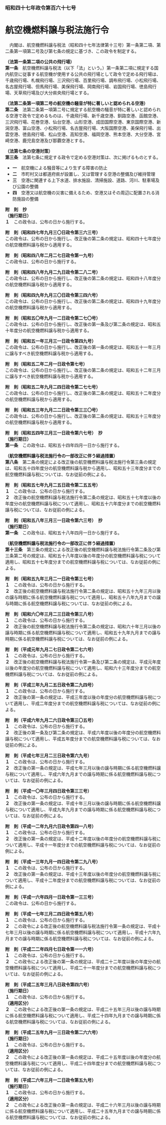 ### 昭和四十七年政令第百六十七号  
# 航空機燃料譲与税法施行令  
　内閣は、航空機燃料譲与税法（昭和四十七年法律第十三号）第一条第二項、第二条第一項第二号及び第七条の規定に基づき、この政令を制定する。  
  
**（法第一条第二項の公共の飛行場）**  
**第一条**　航空機燃料譲与税法（以下「法」という。）第一条第二項に規定する国内航空に従事する航空機が使用する公共の飛行場として政令で定める飛行場は、千歳飛行場、札幌飛行場、三沢飛行場、百里飛行場、調布飛行場、小松飛行場、名古屋飛行場、但馬飛行場、美保飛行場、岡南飛行場、岩国飛行場、徳島飛行場、天草飛行場及び大分県央飛行場とする。  
  
**（法第二条第一項第二号の航空機の騒音が特に著しいと認められる空港）**  
**第二条**　法第二条第一項第二号に規定する航空機の騒音が特に著しいと認められる空港で政令で定めるものは、千歳飛行場、新千歳空港、釧路空港、函館空港、三沢飛行場、花巻空港、仙台空港、山形空港、成田国際空港、東京国際空港、新潟空港、富山空港、小松飛行場、名古屋飛行場、大阪国際空港、美保飛行場、出雲空港、徳島飛行場、松山空港、高知空港、福岡空港、熊本空港、大分空港、宮崎空港、鹿児島空港及び那覇空港とする。  
  
**（法第七条の空港対策）**  
**第三条**　法第七条に規定する政令で定める空港対策は、次に掲げるものとする。  
* **一**　航空機による騒音等により生ずる障害の防止  
* **二**　市町村又は都道府県が設置し、又は管理する空港の整備及び維持管理  
* **三**　空港に関連する上下水道、排水施設、清掃施設、道路、河川、駐車場及び公園の整備  
* **四**　空港又は航空機の災害に備えるため、空港又はその周辺に配置される消防施設の整備  
  
**附　則　抄**  
**（施行期日）**  
**１**　この政令は、公布の日から施行する。  
  
**附　則（昭和四七年九月三〇日政令第三六三号）**  
この政令は、公布の日から施行し、改正後の第二条の規定は、昭和四十七年度分の航空機燃料譲与税から適用する。  
  
**附　則（昭和四八年二月二七日政令第一九号）**  
この政令は、公布の日から施行する。  
  
**附　則（昭和四八年九月二九日政令第二八二号）**  
この政令は、公布の日から施行し、改正後の第二条の規定は、昭和四十八年度分の航空機燃料譲与税から適用する。  
  
**附　則（昭和四九年九月三〇日政令第三四六号）**  
この政令は、公布の日から施行し、改正後の第二条の規定は、昭和四十九年度分の航空機燃料譲与税から適用する。  
  
**附　則（昭和五〇年九月一二日政令第二七〇号）**  
この政令は、公布の日から施行し、改正後の第一条及び第二条の規定は、昭和五十年度分の航空機燃料譲与税から適用する。  
  
**附　則（昭和五一年三月三一日政令第四九号）**  
この政令は、公布の日から施行し、改正後の第一条の規定は、昭和五十一年三月に譲与すべき航空機燃料譲与税から適用する。  
  
**附　則（昭和五二年二月一日政令第七号）**  
この政令は、公布の日から施行し、改正後の第二条の規定は、昭和五十二年三月に譲与すべき航空機燃料譲与税から適用する。  
  
**附　則（昭和五二年九月二四日政令第二七七号）**  
この政令は、公布の日から施行し、改正後の第二条の規定は、昭和五十二年度分の航空機燃料譲与税から適用する。  
  
**附　則（昭和五三年九月二二日政令第三三〇号）**  
この政令は、公布の日から施行し、改正後の第二条の規定は、昭和五十三年度分の航空機燃料譲与税から適用する。  
  
**附　則（昭和五四年三月三一日政令第六七号）　抄**  
**（施行期日）**  
**第一条**　この政令は、昭和五十四年四月一日から施行する。  
  
**（航空機燃料譲与税法施行令の一部改正に伴う経過措置）**  
**第八条**　第二条の規定による改正後の航空機燃料譲与税法施行令第三条の規定は、昭和五十四年度分の航空機燃料譲与税から適用し、昭和五十三年度分までの航空機燃料譲与税については、なお従前の例による。  
  
**附　則（昭和五七年九月二五日政令第二五五号）**  
**１**　この政令は、公布の日から施行する。  
**２**　改正後の航空機燃料譲与税法施行令第二条の規定は、昭和五十七年度以後の年度分の航空機燃料譲与税について適用し、昭和五十六年度分までの航空機燃料譲与税については、なお従前の例による。  
  
**附　則（昭和五八年三月三一日政令第六三号）　抄**  
**（施行期日）**  
**第一条**　この政令は、昭和五十八年四月一日から施行する。  
  
**（航空機燃料譲与税法施行令の一部改正に伴う経過措置）**  
**第十三条**　第三条の規定による改正後の航空機燃料譲与税法施行令第二条及び第三条第二号の規定は、昭和五十八年度以後の年度分の航空機燃料譲与税について適用し、昭和五十七年度分までの航空機燃料譲与税については、なお従前の例による。  
  
**附　則（昭和五九年三月二一日政令第三七号）**  
**１**　この政令は、公布の日から施行する。  
**２**　改正後の航空機燃料譲与税法施行令第二条の規定は、昭和五十九年三月以後の譲与時期に係る航空機燃料譲与税について適用し、昭和五十八年九月までの譲与時期に係る航空機燃料譲与税については、なお従前の例による。  
  
**附　則（昭和六〇年三月二三日政令第三八号）**  
**１**　この政令は、公布の日から施行する。  
**２**　改正後の航空機燃料譲与税法施行令第二条の規定は、昭和六十年三月以後の譲与時期に係る航空機燃料譲与税について適用し、昭和五十九年九月までの譲与時期に係る航空機燃料譲与税については、なお従前の例による。  
  
**附　則（平成元年九月二七日政令第二七六号）**  
**１**　この政令は、公布の日から施行する。  
**２**　改正後の航空機燃料譲与税法施行令第一条及び第二条の規定は、平成元年度以後の年度分の航空機燃料譲与税について適用し、昭和六十三年度分までの航空機燃料譲与税については、なお従前の例による。  
  
**附　則（平成三年九月二五日政令第二九四号）**  
**１**　この政令は、公布の日から施行する。  
**２**　改正後の第一条の規定は、平成三年度以後の年度分の航空機燃料譲与税について適用し、平成二年度分までの航空機燃料譲与税については、なお従前の例による。  
  
**附　則（平成六年九月二六日政令第三〇五号）**  
**１**　この政令は、公布の日から施行する。  
**２**　改正後の第一条及び第二条の規定は、平成六年度以後の年度分の航空機燃料譲与税について適用し、平成五年度分までの航空機燃料譲与税については、なお従前の例による。  
  
**附　則（平成七年三月二三日政令第六九号）**  
**１**　この政令は、公布の日から施行する。  
**２**　改正後の第一条の規定は、平成七年三月以後の譲与時期に係る航空機燃料譲与税について適用し、平成六年九月までの譲与時期に係る航空機燃料譲与税については、なお従前の例による。  
  
**附　則（平成一〇年三月四日政令第三三号）**  
**１**　この政令は、公布の日から施行する。  
**２**　改正後の第一条の規定は、平成十年三月以後の譲与時期に係る航空機燃料譲与税について適用し、平成九年九月までの譲与時期に係る航空機燃料譲与税については、なお従前の例による。  
  
**附　則（平成一二年九月六日政令第四一八号）**  
**１**　この政令は、公布の日から施行する。  
**２**　改正後の第一条の規定は、平成十二年度以後の年度分の航空機燃料譲与税について適用し、平成十一年度分までの航空機燃料譲与税については、なお従前の例による。  
  
**附　則（平成一三年九月一四日政令第二九八号）**  
**１**　この政令は、公布の日から施行する。  
**２**　改正後の第一条の規定は、平成十三年度以後の年度分の航空機燃料譲与税について適用し、平成十二年度分までの航空機燃料譲与税については、なお従前の例による。  
  
**附　則（平成一六年四月一日政令第一三三号）**  
この政令は、公布の日から施行する。  
  
**附　則（平成一七年三月二四日政令第五八号）**  
**１**　この政令は、公布の日から施行する。  
**２**　この政令による改正後の航空機燃料譲与税法施行令第一条の規定は、平成十七年三月以後の譲与時期に係る航空機燃料譲与税について適用し、平成十六年九月までの譲与時期に係る航空機燃料譲与税については、なお従前の例による。  
  
**附　則（平成二二年四月七日政令第一一六号）**  
**１**　この政令は、公布の日から施行する。  
**２**　この政令による改正後の第一条の規定は、平成二十二年度以後の年度分の航空機燃料譲与税について適用し、平成二十一年度分までの航空機燃料譲与税については、なお従前の例による。  
  
**附　則（平成二五年三月八日政令第四六号）**  
**（施行期日）**  
**１**　この政令は、公布の日から施行する。  
**（適用区分）**  
**２**　この政令による改正後の第一条の規定は、平成二十五年三月以後の譲与時期に係る航空機燃料譲与税について適用し、平成二十四年九月までの譲与時期に係る航空機燃料譲与税については、なお従前の例による。  
  
**附　則（平成二五年九月一三日政令第二六六号）**  
**（施行期日）**  
**１**　この政令は、公布の日から施行する。  
**（適用区分）**  
**２**　この政令による改正後の第一条の規定は、平成二十五年度以後の年度分の航空機燃料譲与税について適用し、平成二十四年度分までの航空機燃料譲与税については、なお従前の例による。  
  
**附　則（平成二六年三月一二日政令第五九号）**  
**（施行期日）**  
**１**　この政令は、公布の日から施行する。  
**（適用区分）**  
**２**　この政令による改正後の第一条の規定は、平成二十六年三月以後の譲与時期に係る航空機燃料譲与税について適用し、平成二十五年九月までの譲与時期に係る航空機燃料譲与税については、なお従前の例による。  
  

